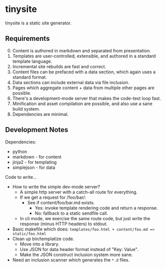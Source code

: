 # tinysite

tinysite is a static site generator.

## Requirements

0. Content is authored in markdown and separated from presentation.
0. Templates are user-controlled, extensible, and authored in a standard template language.
0. Incremental site rebuilds are fast and correct.
0. Content files can be prefaced with a data section, which again uses a standard format.
0. Data sections can include external data via file inclusion.
0. Pages which aggregate content + data from multiple other pages are possible.
0. There's a development-mode server that makes the code-test loop fast.
0. Minification and asset compilation are possible, and also use a sane build system.
0. Dependencies are minimal.

## Development Notes

Dependencies:

- python
- markdown - for content
- jinja2 - for templating
- simplejson - for data

Code to write...

- How to write the simple dev-mode server?
  - A simple http server with a catch-all route for everything.
  - If we get a request for /foo/bar/:
    - See if content/foo/bar.md exists.
      - Yes: invoke template rendering code and return a response.
      - No: fallback to a static sendfile call.
  - In cli mode, we exercise the same route code, but just write the response (minus HTTP headers) to stdout.
- Basic makefile which does: `templates/foo.html + content/foo.md => static/foo.html`
- Clean up bin/templatize code.
  - Move into a library.
  - Use JSON for data header format instead of "Key: Value".
  - Make the JSON construct inclusion system more sane.
- Need an inclusion scanner which generates the `*.d` files.

